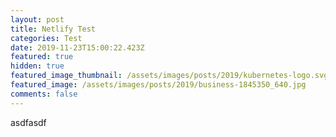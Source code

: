 ```yaml
---
layout: post
title: Netlify Test
categories: Test
date: 2019-11-23T15:00:22.423Z
featured: true
hidden: true
featured_image_thumbnail: /assets/images/posts/2019/kubernetes-logo.svg
featured_image: /assets/images/posts/2019/business-1845350_640.jpg
comments: false
---
```

asdfasdf
